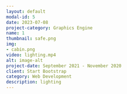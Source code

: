 ```yaml
---
layout: default
modal-id: 5
date: 2023-07-08
project-category: Graphics Engine
name: 1
thumbnail: safe.png
img: 
- cabin.png
video: lighting.mp4
alt: image-alt
project-date: September 2021 - November 2020
client: Start Bootstrap
category: Web Development
description: lighting
---
```

